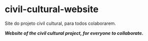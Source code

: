# civil-cultural-website
Site do projeto civil cultural, para todos colaborarem.

___Website of the civil cultural project, for everyone to collaborate.___
